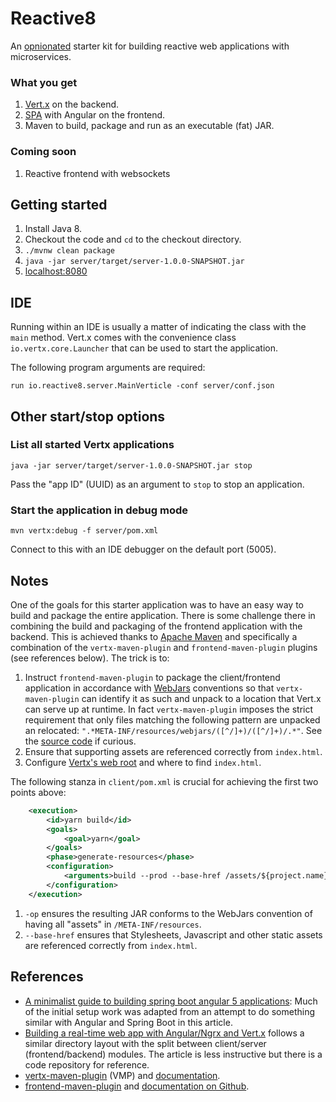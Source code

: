 # Reactive8
An [opnionated](https://stackoverflow.com/questions/802050/what-is-opinionated-software#802064) starter kit for building reactive web applications with microservices.

### What you get
1. [Vert.x](http://vertx.io) on the backend.
1. [SPA](https://en.wikipedia.org/wiki/Single-page_application) with Angular on the frontend.
1. Maven to build, package and run as an executable (fat) JAR.

### Coming soon
1. Reactive frontend with websockets

## Getting started
1. Install Java 8.
1. Checkout the code and `cd` to the checkout directory.
1. `./mvnw clean package`
1. `java -jar server/target/server-1.0.0-SNAPSHOT.jar`
1. [localhost:8080](http://localhost:8080)

## IDE
Running within an IDE is usually a matter of indicating the class with the `main` method. 
Vert.x comes with the convenience class `io.vertx.core.Launcher` that can be used to start the application.

The following program arguments are required:

`run io.reactive8.server.MainVerticle -conf server/conf.json`

## Other start/stop options
### List all started Vertx applications
`java -jar server/target/server-1.0.0-SNAPSHOT.jar stop`

Pass the "app ID" (UUID) as an argument to `stop` to stop an application.

### Start the application in debug mode
`mvn vertx:debug -f server/pom.xml`

Connect to this with an IDE debugger on the default port (5005).

## Notes
One of the goals for this starter application was to have an easy way to build and package the entire application.
There is some challenge there in combining the build and packaging of the frontend application with the backend.
This is achieved thanks to [Apache Maven](https://maven.apache.org/) and specifically a combination of the 
`vertx-maven-plugin` and `frontend-maven-plugin` plugins (see references below). The trick is to:

1. Instruct `frontend-maven-plugin` to package the client/frontend application in accordance with [WebJars](http://www.webjars.org/) 
conventions so that `vertx-maven-plugin` can identify it as such and unpack to a location that  Vert.x can serve up at runtime. 
In fact `vertx-maven-plugin` imposes the strict requirement that only files matching the following pattern are unpacked an relocated: 
`".*META-INF/resources/webjars/([^/]+)/([^/]+)/.*"`. See the [source code](https://github.com/fabric8io/vertx-maven-plugin/blob/master/src/main/java/io/fabric8/vertx/maven/plugin/utils/WebJars.java) if curious.
1. Ensure that supporting assets are referenced correctly from `index.html`.
1. Configure [Vertx's web root](http://vertx.io/docs/vertx-web/java/#_serving_static_resources) and where to find `index.html`.

The following stanza in `client/pom.xml` is crucial for achieving the first two points above:

```xml
    <execution>
        <id>yarn build</id>
        <goals>
            <goal>yarn</goal>
        </goals>
        <phase>generate-resources</phase>
        <configuration>
            <arguments>build --prod --base-href /assets/${project.name}/ -op dist/META-INF/resources/webjars/${project.name}/${project.parent.version}</arguments>
        </configuration>
    </execution>
```

1. `-op` ensures the resulting JAR conforms to the WebJars convention of having all "assets" in `/META-INF/resources`.
1. `--base-href` ensures that Stylesheets, Javascript and other static assets are referenced correctly from `index.html`.

## References
* [A minimalist guide to building spring boot angular 5 applications](https://shekhargulati.com/2017/11/08/a-minimalist-guide-to-building-spring-boot-angular-5-applications/): 
Much of the initial setup work was adapted from an attempt to do something similar with Angular and Spring Boot in this article.
* [Building a real-time web app with Angular/Ngrx and Vert.x](https://medium.com/@benorama/building-a-realtime-web-app-with-angular-ngrx-and-vert-x-a5381c0397a1) follows a similar directory layout with the split between client/server (frontend/backend) modules. The article is less instructive but there is a code repository for reference.
* [vertx-maven-plugin](https://mvnrepository.com/artifact/io.fabric8/vertx-maven-plugin) (VMP) and [documentation](https://vmp.fabric8.io/).
* [frontend-maven-plugin](https://mvnrepository.com/artifact/com.github.eirslett/frontend-maven-plugin) and [documentation on Github](https://github.com/eirslett/frontend-maven-plugin).
